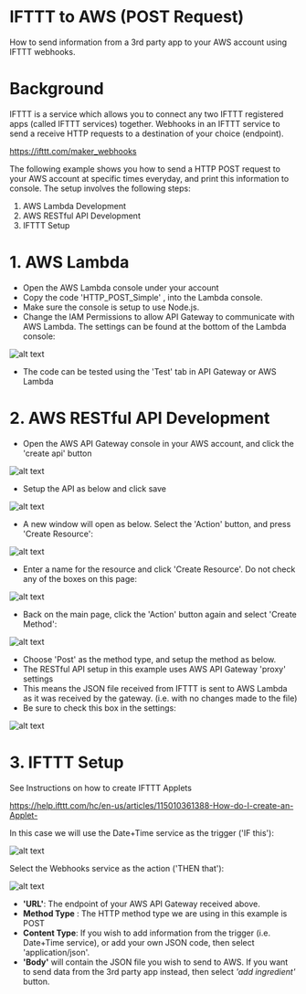 # IFTTT to AWS (POST Request)
How to send information from a 3rd party app to your AWS account using IFTTT webhooks. 

# Background 
IFTTT is a service which allows you to connect any two IFTTT registered apps (called IFTTT services) together.
Webhooks in an IFTTT service to send a receive HTTP requests to a destination of your choice (endpoint). 

https://ifttt.com/maker_webhooks

The following example shows you how to send a HTTP POST request to your AWS account at specific times everyday, and print this information to console. 
The setup involves the following steps: 

1. AWS Lambda Development 
2. AWS RESTful API Development 
3. IFTTT Setup 


# 1. AWS Lambda
- Open the AWS Lambda console under your account
- Copy the code 'HTTP_POST_Simple' , into the Lambda console. 
- Make sure the console is setup to use Node.js. 
- Change the IAM Permissions to allow API Gateway to communicate with AWS Lambda. The settings can be found at the bottom of the Lambda console:

![alt text](IAMper.png)

- The code can be tested using the 'Test' tab in API Gateway or AWS Lambda 

# 2. AWS RESTful API Development 
- Open the AWS API Gateway console in your AWS account, and click the 'create api' button

![alt text](https://github.com/aoifem1/IFTTT_to_AWS/blob/master/Images/AWSgw1.PNG)

- Setup the API as below and click save 

![alt text](https://github.com/aoifem1/IFTTT_to_AWS/blob/master/Images/AWSgw2.PNG)

- A new window will open as below. Select the 'Action' button, and press 'Create Resource':

![alt text](https://github.com/aoifem1/IFTTT_to_AWS/blob/master/Images/AWSgw3.PNG)

- Enter a name for the resource and click 'Create Resource'. Do not check any of the boxes on this page: 

![alt text](https://github.com/aoifem1/IFTTT_to_AWS/blob/master/Images/AWSgw4.PNG)

- Back on the main page, click the 'Action' button again and select 'Create Method': 

![alt text](https://github.com/aoifem1/IFTTT_to_AWS/blob/master/Images/AWSgw3.PNG)

- Choose 'Post' as the method type, and setup the method as below. 
- The RESTful API setup in this example uses AWS API Gateway 'proxy' settings 
- This means the JSON file received from IFTTT is sent to AWS Lambda as it was received by the gateway. (i.e. with no changes made to the file) 
- Be sure to check this box in the settings: 

![alt text](https://github.com/aoifem1/IFTTT_to_AWS/blob/master/Images/AWSgw5.PNG)



# 3. IFTTT Setup
See Instructions on how to create IFTTT Applets

https://help.ifttt.com/hc/en-us/articles/115010361388-How-do-I-create-an-Applet-

In this case we will use the Date+Time service as the trigger ('IF this'):

![alt text](IFTTTTrigger2.PNG)

Select the Webhooks service as the action ('THEN that'):

![alt text](IFTTTAction1.PNG)

- **'URL'**: The endpoint of your AWS API Gateway received above. 
- **Method Type** : The HTTP method type we are using in this example is POST
- **Content Type**: If you wish to add information from the trigger (i.e. Date+Time service), or add your own JSON code, then select 'application/json'. 
- **'Body'** will contain the JSON file you wish to send to AWS. If you want to send data from the 3rd party app instead, then select *'add ingredient'* button. 







